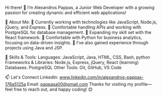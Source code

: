 Hi there! 👋
I’m Alexandros Pappas, a Junior Web Developer with a growing passion for creating dynamic and efficient web applications!

🌱 About Me:
🔹 Currently working with technologies like JavaScript, Node.js, jQuery, and Express.
🔹 Comfortable handling APIs and working with PostgreSQL for database management.
🔹 Expanding my skill set with the React framework.
🔹 Comfortable with Python for business analytics, focusing on data-driven insights.
🔹 I've also gained experience through projects using Java and JSP.

🚀 Skills & Tools:
Languages: JavaScript, Java, HTML, CSS, Bash, python
Frameworks & Libraries: Node.js, Express, jQuery, React (learning)
Databases: PostgreSQL
Other Tools: Git, GitHub, VS Code

📫 Let's Connect
LinkedIn: www.linkedin.com/in/alexandros-pappas-176a5125a
Email: pappasa00@gmail.com
Thanks for visiting my profile—feel free to reach out, and happy coding! 😊
